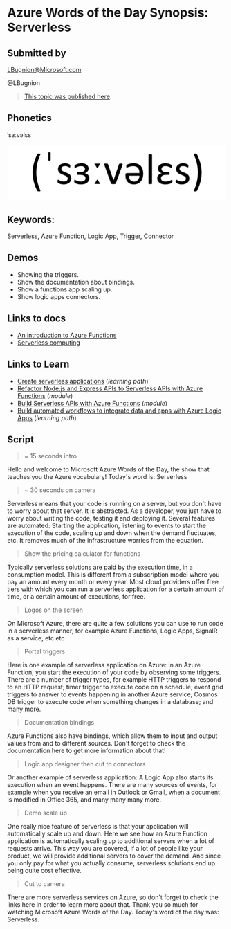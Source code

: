 # Azure Words of the Day Synopsis: Serverless

## Submitted by

LBugnion@Microsoft.com

@LBugnion

> [This topic was published here](http://azurewordsoftheday.cloud/topic/serverless/serverless).

## Phonetics

ˈsɜːvəlɛs

![Phonetics image](images/serverless/Serverless.png)

## Keywords:

Serverless, Azure Function, Logic App, Trigger, Connector

## Demos

- Showing the triggers.
- Show the documentation about bindings.
- Show a functions app scaling up.
- Show logic apps connectors.

## Links to docs

- [An introduction to Azure Functions](https://docs.microsoft.com/en-us/azure/azure-functions/functions-overview)
- [Serverless computing](https://azure.microsoft.com/en-us/overview/serverless-computing)

## Links to Learn

- [Create serverless applications](https://docs.microsoft.com/en-us/learn/paths/create-serverless-applications) (*learning path*)
- [Refactor Node.js and Express APIs to Serverless APIs with Azure Functions](https://docs.microsoft.com/en-us/learn/modules/shift-nodejs-express-apis-serverless) (*module*)
- [Build Serverless APIs with Azure Functions](https://docs.microsoft.com/en-us/learn/modules/build-api-azure-functions) (*module*)
- [Build automated workflows to integrate data and apps with Azure Logic Apps](https://docs.microsoft.com/en-us/learn/paths/build-workflows-with-logic-apps) (*learning path*)

## Script

> ~ 15 seconds intro

Hello and welcome to Microsoft Azure Words of the Day,
the show that teaches you the Azure vocabulary!
Today's word is: Serverless

> ~ 30 seconds on camera

Serverless means that your code is running on a server, but you don't have to worry about that server. It is abstracted. As a developer, you just have to worry about writing the code, testing it and deploying it. Several features are automated: Starting the application, listening to events to start the execution of the code, scaling up and down when the demand fluctuates, etc. It removes much of the infrastructure worries from the equation.

> Show the pricing calculator for functions

Typically serverless solutions are paid by the execution time, in a consumption model. This is different from a subscription model where you pay an amount every month or every year. Most cloud providers offer free tiers with which you can run a serverless application for a certain amount of time, or a certain amount of executions, for free.

> Logos on the screen

On Microsoft Azure, there are quite a few solutions you can use to run code in a serverless manner, for example Azure Functions, Logic Apps, SignalR as a service, etc etc

> Portal triggers

Here is one example of serverless application on Azure: in an Azure Function, you start the execution of your code by observing some triggers. There are a number of trigger types, for example HTTP triggers to respond to an HTTP request; timer trigger to execute code on a schedule; event grid triggers to answer to events happening in another Azure service; Cosmos DB trigger to execute code when something changes in a database; and many more.

> Documentation bindings

Azure Functions also have bindings, which allow them to input and output values from and to different sources. Don't forget to check the documentation here to get more information about that!

> Logic app designer then cut to connectors

Or another example of serverless application: A Logic App also starts its execution when an event happens. There are many sources of events, for example when you receive an email in Outlook or Gmail, when a document is modified in Office 365, and many many many more.

> Demo scale up

One really nice feature of serverless is that your application will automatically scale up and down. Here we see how an Azure Function application is automatically scaling up to additional servers when a lot of requests arrive. This way you are covered, if a lot of people like your product, we will provide additional servers to cover the demand. And since you only pay for what you actually consume, serverless solutions end up being quite cost effective.

> Cut to camera

There are more serverless services on Azure, so don't forget to check the links here in order to learn more about that. Thank you so much for watching Microsoft Azure Words of the Day. Today's word of the day was: Serverless.
